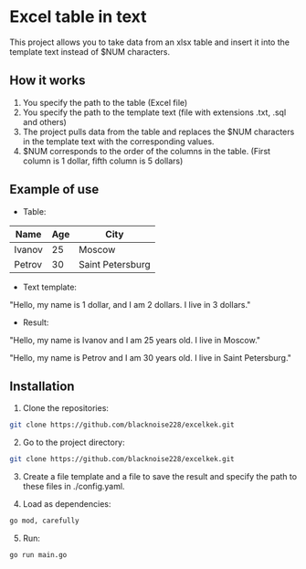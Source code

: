 # Excel table in text

This project allows you to take data from an xlsx table and insert it into the template text instead of $NUM characters.

## How it works

1. You specify the path to the table (Excel file)
2. You specify the path to the template text (file with extensions .txt, .sql and others)
3. The project pulls data from the table and replaces the $NUM characters in the template text with the corresponding values.
4. $NUM corresponds to the order of the columns in the table. (First column is 1 dollar, fifth column is 5 dollars)

## Example of use

* Table:

| Name | Age | City |
| --- | --- | --- |
| Ivanov | 25 | Moscow |
| Petrov | 30 | Saint Petersburg |

* Text template:

"Hello, my name is 1 dollar, and I am 2 dollars. I live in 3 dollars."

* Result:

"Hello, my name is Ivanov and I am 25 years old. I live in Moscow."

"Hello, my name is Petrov and I am 30 years old. I live in Saint Petersburg."

## Installation

1. Clone the repositories:

``` bash
git clone https://github.com/blacknoise228/excelkek.git
```

2. Go to the project directory:

``` bash
git clone https://github.com/blacknoise228/excelkek.git
```

3. Create a file template and a file to save the result and specify the path to these files in ./config.yaml.

4. Load as dependencies:

``` bash
go mod, carefully
```

5. Run:

``` bash
go run main.go
```
